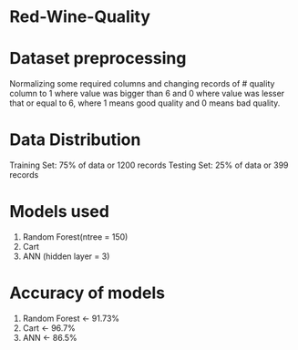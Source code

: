 # Red-Wine-Quality

# Dataset preprocessing
Normalizing some required columns and changing records of # quality column to 1 where value was bigger than 6 and 0 where value was lesser that or equal to 6, where 1 means good quality and 0 means bad quality.

# Data Distribution
Training Set: 75% of data or 1200 records
Testing Set: 25% of data or 399 records

# Models used
1. Random Forest(ntree = 150)
2. Cart
3. ANN (hidden layer = 3)

# Accuracy of models
1. Random Forest <- 91.73%
2. Cart <- 96.7%
3. ANN <- 86.5%


